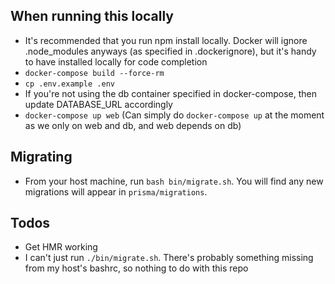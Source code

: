 ## When running this locally

- It's recommended that you run npm install locally. Docker will ignore .node_modules anyways (as specified in .dockerignore), but it's handy to have installed locally for code completion
- `docker-compose build --force-rm`
- `cp .env.example .env`
- If you're not using the db container specified in docker-compose, then update DATABASE_URL accordingly
- `docker-compose up web` (Can simply do `docker-compose up` at the moment as we only on web and db, and web depends on db)

## Migrating
- From your host machine, run `bash bin/migrate.sh`. You will find any new migrations will appear in `prisma/migrations`.

## Todos

- Get HMR working
- I can't just run `./bin/migrate.sh`. There's probably something missing from my host's bashrc, so nothing to do with this repo